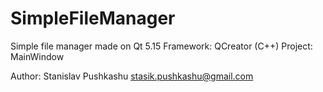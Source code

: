 # SimpleFileManager

Simple file manager made on Qt 5.15
Framework: QCreator (C++)
Project: MainWindow

Author: Stanislav Pushkashu <stasik.pushkashu@gmail.com>

